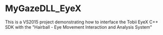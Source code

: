 # MyGazeDLL_EyeX
This is a VS2015 project demonstrating how to interface the Tobii EyeX C++ SDK with the "Hairball - Eye Movement Interaction and Analysis System"
